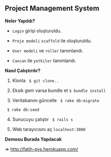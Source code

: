 ## Project Management System


**Neler Yapıldı?**

- ``Login`` girişi oluşturuldu.

- ``Proje modeli`` ``scaffold`` ile oluşturuldu.

- ``User modeli`` ve ``roller`` tanımlandı.

- ``Cancan`` ile ``yetkiler`` tanımlandı.


**Nasıl Çalıştırılır?**

1. Klonla
`` $ git clone..``

2. Eksik gem varsa bundle et
``$ bundle install``

3. Veritabanını güncelle
`` $ rake db:migrate``

 `` $ rake db:seed``

4. Sunucuyu çalıştır
`` $ rails s``

5. Web tarayıcısını aç
`` localhost:3000 ``

**Demosu Burada Yapılacak**

=> http://fatih-pys.herokuapp.com/